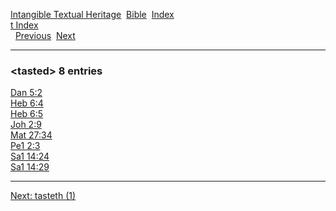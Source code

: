 [Intangible Textual Heritage](../../index)  [Bible](../index) 
[Index](index)   
[t Index](_t_)  
  [Previous](c11315)  [Next](c11317) 

------------------------------------------------------------------------

### &lt;tasted&gt; 8 entries

[Dan 5:2](../kjv/dan005.htm#002)  
[Heb 6:4](../kjv/heb006.htm#004)  
[Heb 6:5](../kjv/heb006.htm#005)  
[Joh 2:9](../kjv/joh002.htm#009)  
[Mat 27:34](../kjv/mat027.htm#034)  
[Pe1 2:3](../kjv/pe1002.htm#003)  
[Sa1 14:24](../kjv/sa1014.htm#024)  
[Sa1 14:29](../kjv/sa1014.htm#029)  

------------------------------------------------------------------------

[Next: tasteth (1)](c11317)
